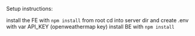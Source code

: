 Setup instructions:

install the FE with `npm install` from root
cd into server dir and create .env with var API_KEY (openweathermap key)
install BE with `npm install`
